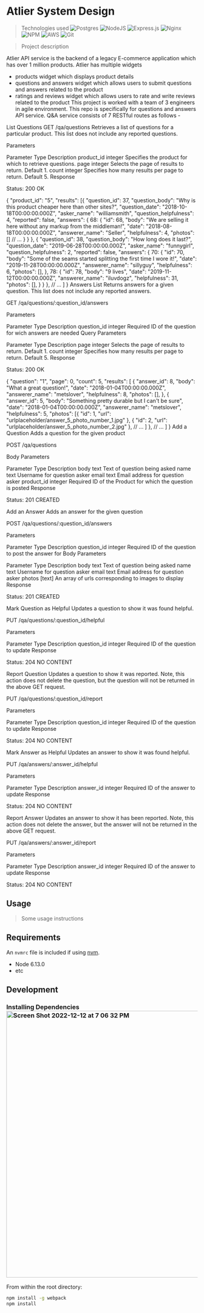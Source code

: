 # Atlier System Design

> Technologies used 
![Postgres](https://img.shields.io/badge/postgres-%23316192.svg?style=for-the-badge&logo=postgresql&logoColor=white) ![NodeJS](https://img.shields.io/badge/node.js-6DA55F?style=for-the-badge&logo=node.js&logoColor=white) ![Express.js](https://img.shields.io/badge/express.js-%23404d59.svg?style=for-the-badge&logo=express&logoColor=%2361DAFB) ![Nginx](https://img.shields.io/badge/nginx-%23009639.svg?style=for-the-badge&logo=nginx&logoColor=white) ![NPM](https://img.shields.io/badge/NPM-%23000000.svg?style=for-the-badge&logo=npm&logoColor=white) ![AWS](https://img.shields.io/badge/AWS-%23FF9900.svg?style=for-the-badge&logo=amazon-aws&logoColor=white) ![Git](https://img.shields.io/badge/git-%23F05033.svg?style=for-the-badge&logo=git&logoColor=white)


> Project description

Atlier API service is the backend of a legacy E-commerce application which has over 1 million products.
Atlier has multiple widgets 
- products widget which displays product details
- questions and answers widget which allows users to submit questions and answers related to the product 
- ratings and reviews widget which allows users to rate and write reviews related to the product
This project is worked with a team of 3 engineers in agile environment. This repo is specifically for questions and answers API service. Q&A service consists of 7 RESTful routes as follows - 

List Questions
GET /qa/questions Retrieves a list of questions for a particular product. This list does not include any reported questions.

Parameters

Parameter	Type	Description
product_id	integer	Specifies the product for which to retrieve questions.
page	integer	Selects the page of results to return. Default 1.
count	integer	Specifies how many results per page to return. Default 5.
Response

Status: 200 OK

{
  "product_id": "5",
  "results": [{
        "question_id": 37,
        "question_body": "Why is this product cheaper here than other sites?",
        "question_date": "2018-10-18T00:00:00.000Z",
        "asker_name": "williamsmith",
        "question_helpfulness": 4,
        "reported": false,
        "answers": {
          68: {
            "id": 68,
            "body": "We are selling it here without any markup from the middleman!",
            "date": "2018-08-18T00:00:00.000Z",
            "answerer_name": "Seller",
            "helpfulness": 4,
            "photos": []
            // ...
          }
        }
      },
      {
        "question_id": 38,
        "question_body": "How long does it last?",
        "question_date": "2019-06-28T00:00:00.000Z",
        "asker_name": "funnygirl",
        "question_helpfulness": 2,
        "reported": false,
        "answers": {
          70: {
            "id": 70,
            "body": "Some of the seams started splitting the first time I wore it!",
            "date": "2019-11-28T00:00:00.000Z",
            "answerer_name": "sillyguy",
            "helpfulness": 6,
            "photos": [],
          },
          78: {
            "id": 78,
            "body": "9 lives",
            "date": "2019-11-12T00:00:00.000Z",
            "answerer_name": "iluvdogz",
            "helpfulness": 31,
            "photos": [],
          }
        }
      },
      // ...
  ]
}
Answers List
Returns answers for a given question. This list does not include any reported answers.

GET /qa/questions/:question_id/answers

Parameters

Parameter	Type	Description
question_id	integer	Required ID of the question for wich answers are needed
Query Parameters

Parameter	Type	Description
page	integer	Selects the page of results to return. Default 1.
count	integer	Specifies how many results per page to return. Default 5.
Response

Status: 200 OK

{
  "question": "1",
  "page": 0,
  "count": 5,
  "results": [
    {
      "answer_id": 8,
      "body": "What a great question!",
      "date": "2018-01-04T00:00:00.000Z",
      "answerer_name": "metslover",
      "helpfulness": 8,
      "photos": [],
    },
    {
      "answer_id": 5,
      "body": "Something pretty durable but I can't be sure",
      "date": "2018-01-04T00:00:00.000Z",
      "answerer_name": "metslover",
      "helpfulness": 5,
      "photos": [{
          "id": 1,
          "url": "urlplaceholder/answer_5_photo_number_1.jpg"
        },
        {
          "id": 2,
          "url": "urlplaceholder/answer_5_photo_number_2.jpg"
        },
        // ...
      ]
    },
    // ...
  ]
}
Add a Question
Adds a question for the given product

POST /qa/questions

Body Parameters

Parameter	Type	Description
body	text	Text of question being asked
name	text	Username for question asker
email	text	Email address for question asker
product_id	integer	Required ID of the Product for which the question is posted
Response

Status: 201 CREATED

Add an Answer
Adds an answer for the given question

POST /qa/questions/:question_id/answers

Parameters

Parameter	Type	Description
question_id	integer	Required ID of the question to post the answer for
Body Parameters

Parameter	Type	Description
body	text	Text of question being asked
name	text	Username for question asker
email	text	Email address for question asker
photos	[text]	An array of urls corresponding to images to display
Response

Status: 201 CREATED

Mark Question as Helpful
Updates a question to show it was found helpful.

PUT /qa/questions/:question_id/helpful

Parameters

Parameter	Type	Description
question_id	integer	Required ID of the question to update
Response

Status: 204 NO CONTENT

Report Question
Updates a question to show it was reported. Note, this action does not delete the question, but the question will not be returned in the above GET request.

PUT /qa/questions/:question_id/report

Parameters

Parameter	Type	Description
question_id	integer	Required ID of the question to update
Response

Status: 204 NO CONTENT

Mark Answer as Helpful
Updates an answer to show it was found helpful.

PUT /qa/answers/:answer_id/helpful

Parameters

Parameter	Type	Description
answer_id	integer	Required ID of the answer to update
Response

Status: 204 NO CONTENT

Report Answer
Updates an answer to show it has been reported. Note, this action does not delete the answer, but the answer will not be returned in the above GET request.

PUT /qa/answers/:answer_id/report

Parameters

Parameter	Type	Description
answer_id	integer	Required ID of the answer to update
Response

Status: 204 NO CONTENT




## Usage

> Some usage instructions

## Requirements

An `nvmrc` file is included if using [nvm](https://github.com/creationix/nvm).

- Node 6.13.0
- etc

## Development

### Installing Dependencies<img width="700" alt="Screen Shot 2022-12-12 at 7 06 32 PM" src="https://user-images.githubusercontent.com/81834520/207188700-914cf38a-1e10-4b8a-945c-467b601109d2.png">


From within the root directory:

```sh
npm install -g webpack
npm install
```

